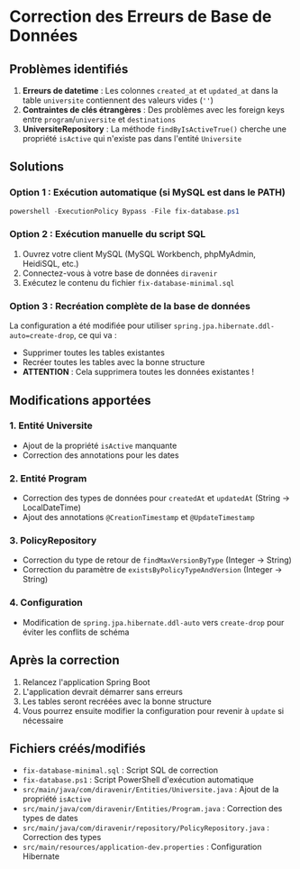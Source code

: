 # Correction des Erreurs de Base de Données

## Problèmes identifiés

1. **Erreurs de datetime** : Les colonnes `created_at` et `updated_at` dans la table `universite` contiennent des valeurs vides (`''`)
2. **Contraintes de clés étrangères** : Des problèmes avec les foreign keys entre `program`/`universite` et `destinations`
3. **UniversiteRepository** : La méthode `findByIsActiveTrue()` cherche une propriété `isActive` qui n'existe pas dans l'entité `Universite`

## Solutions

### Option 1 : Exécution automatique (si MySQL est dans le PATH)

```powershell
powershell -ExecutionPolicy Bypass -File fix-database.ps1
```

### Option 2 : Exécution manuelle du script SQL

1. Ouvrez votre client MySQL (MySQL Workbench, phpMyAdmin, HeidiSQL, etc.)
2. Connectez-vous à votre base de données `diravenir`
3. Exécutez le contenu du fichier `fix-database-minimal.sql`

### Option 3 : Recréation complète de la base de données

La configuration a été modifiée pour utiliser `spring.jpa.hibernate.ddl-auto=create-drop`, ce qui va :
- Supprimer toutes les tables existantes
- Recréer toutes les tables avec la bonne structure
- **ATTENTION** : Cela supprimera toutes les données existantes !

## Modifications apportées

### 1. Entité Universite
- Ajout de la propriété `isActive` manquante
- Correction des annotations pour les dates

### 2. Entité Program
- Correction des types de données pour `createdAt` et `updatedAt` (String → LocalDateTime)
- Ajout des annotations `@CreationTimestamp` et `@UpdateTimestamp`

### 3. PolicyRepository
- Correction du type de retour de `findMaxVersionByType` (Integer → String)
- Correction du paramètre de `existsByPolicyTypeAndVersion` (Integer → String)

### 4. Configuration
- Modification de `spring.jpa.hibernate.ddl-auto` vers `create-drop` pour éviter les conflits de schéma

## Après la correction

1. Relancez l'application Spring Boot
2. L'application devrait démarrer sans erreurs
3. Les tables seront recréées avec la bonne structure
4. Vous pourrez ensuite modifier la configuration pour revenir à `update` si nécessaire

## Fichiers créés/modifiés

- `fix-database-minimal.sql` : Script SQL de correction
- `fix-database.ps1` : Script PowerShell d'exécution automatique
- `src/main/java/com/diravenir/Entities/Universite.java` : Ajout de la propriété `isActive`
- `src/main/java/com/diravenir/Entities/Program.java` : Correction des types de dates
- `src/main/java/com/diravenir/repository/PolicyRepository.java` : Correction des types
- `src/main/resources/application-dev.properties` : Configuration Hibernate
